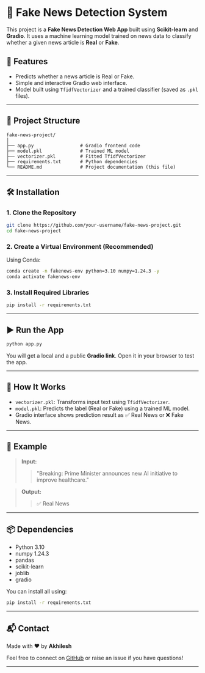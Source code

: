 
# 📰 Fake News Detection System

This project is a **Fake News Detection Web App** built using **Scikit-learn** and **Gradio**. It uses a machine learning model trained on news data to classify whether a given news article is **Real** or **Fake**.

## 🚀 Features

- Predicts whether a news article is Real or Fake.
- Simple and interactive Gradio web interface.
- Model built using `TfidfVectorizer` and a trained classifier (saved as `.pkl` files).

---

## 📂 Project Structure

```
fake-news-project/
│
├── app.py                 # Gradio frontend code
├── model.pkl              # Trained ML model
├── vectorizer.pkl         # Fitted TfidfVectorizer
├── requirements.txt       # Python dependencies
└── README.md              # Project documentation (this file)
```

---

## 🛠️ Installation

### 1. Clone the Repository
```bash
git clone https://github.com/your-username/fake-news-project.git
cd fake-news-project
```

### 2. Create a Virtual Environment (Recommended)

Using Conda:
```bash
conda create -n fakenews-env python=3.10 numpy=1.24.3 -y
conda activate fakenews-env
```

### 3. Install Required Libraries

```bash
pip install -r requirements.txt
```

---

## ▶️ Run the App

```bash
python app.py
```

You will get a local and a public **Gradio link**. Open it in your browser to test the app.

---

## 🧠 How It Works

- `vectorizer.pkl`: Transforms input text using `TfidfVectorizer`.
- `model.pkl`: Predicts the label (Real or Fake) using a trained ML model.
- Gradio interface shows prediction result as ✅ Real News or ❌ Fake News.

---

## 📸 Example

> **Input:**
> > "Breaking: Prime Minister announces new AI initiative to improve healthcare."

> **Output:**
> > ✅ Real News

---

## 📦 Dependencies

- Python 3.10
- numpy 1.24.3
- pandas
- scikit-learn
- joblib
- gradio

You can install all using:

```bash
pip install -r requirements.txt
```

---

## 📬 Contact

Made with ❤️ by **Akhilesh**

Feel free to connect on [GitHub](https://github.com/your-username) or raise an issue if you have questions!

---
